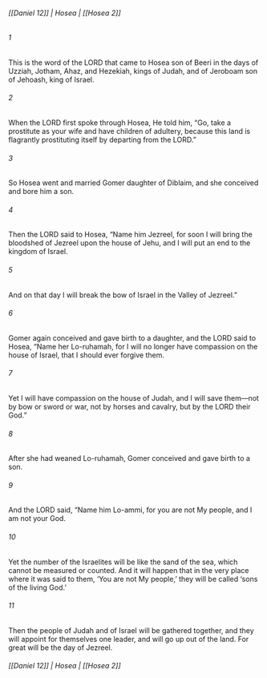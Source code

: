 ###### [[Daniel 12]] | Hosea | [[Hosea 2]]

###### 1
This is the word of the LORD that came to Hosea son of Beeri in the days of Uzziah, Jotham, Ahaz, and Hezekiah, kings of Judah, and of Jeroboam son of Jehoash, king of Israel.
###### 2
When the LORD first spoke through Hosea, He told him, “Go, take a prostitute as your wife and have children of adultery, because this land is flagrantly prostituting itself by departing from the LORD.”
###### 3
So Hosea went and married Gomer daughter of Diblaim, and she conceived and bore him a son.
###### 4
Then the LORD said to Hosea, “Name him Jezreel, for soon I will bring the bloodshed of Jezreel upon the house of Jehu, and I will put an end to the kingdom of Israel.
###### 5
And on that day I will break the bow of Israel in the Valley of Jezreel.”
###### 6
Gomer again conceived and gave birth to a daughter, and the LORD said to Hosea, “Name her Lo-ruhamah, for I will no longer have compassion on the house of Israel, that I should ever forgive them.
###### 7
Yet I will have compassion on the house of Judah, and I will save them—not by bow or sword or war, not by horses and cavalry, but by the LORD their God.”
###### 8
After she had weaned Lo-ruhamah, Gomer conceived and gave birth to a son.
###### 9
And the LORD said, “Name him Lo-ammi, for you are not My people, and I am not your God.
###### 10
Yet the number of the Israelites will be like the sand of the sea, which cannot be measured or counted. And it will happen that in the very place where it was said to them, ‘You are not My people,’ they will be called ‘sons of the living God.’
###### 11
Then the people of Judah and of Israel will be gathered together, and they will appoint for themselves one leader, and will go up out of the land. For great will be the day of Jezreel.

###### [[Daniel 12]] | Hosea | [[Hosea 2]]
